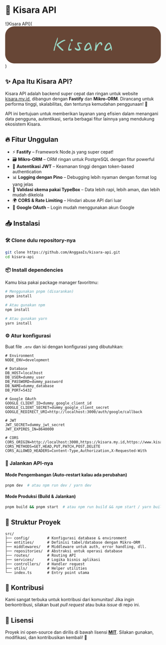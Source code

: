 # 🚀 Kisara API

![Kisara API](<svg width="1727" height="411" viewBox="0 0 1727 411" fill="none" xmlns="http://www.w3.org/2000/svg">
<rect width="1727" height="411" rx="101" fill="#674636"/>
<path d="M670.2 153C670.333 153.8 670 154.4 669.2 154.8C668.933 154.933 668.733 155.067 668.6 155.2C667.133 156.8 664.8 158.4 661.6 160C658.533 161.6 655.333 163.133 652 164.6C648.667 165.933 646.067 167.267 644.2 168.6C640.867 169.8 636.733 171.933 631.8 175C626.867 177.933 621.667 181.267 616.2 185C610.867 188.733 605.8 192.267 601 195.6C596.2 198.933 592.2 201.533 589 203.4C590.067 206.733 591.8 209.667 594.2 212.2C596.6 214.733 599.133 216.867 601.8 218.6C602.6 219.933 604.4 222 607.2 224.8C610.133 227.467 613.4 230.467 617 233.8C620.6 237 623.933 240.2 627 243.4C630.067 246.467 632.2 249.133 633.4 251.4C633.933 251.133 634.467 250.867 635 250.6C635.667 250.333 636.2 250.4 636.6 250.8C639.267 253.067 641.467 255.933 643.2 259.4C645.067 262.867 646.333 266.533 647 270.4C646.467 270.533 645.933 270.533 645.4 270.4C645 270.267 644.6 270.133 644.2 270C642.733 269.6 641.867 269.733 641.6 270.4C641.333 270.4 640.933 270.4 640.4 270.4C639.6 270.4 638.733 270.4 637.8 270.4C637 270.4 636.267 270.6 635.6 271C631.333 268.333 626.933 265.267 622.4 261.8C617.867 258.333 613.533 254.867 609.4 251.4C605.4 247.8 601.8 244.667 598.6 242C597.4 239.6 595.4 236.933 592.6 234C589.8 231.067 586.733 228 583.4 224.8C580.2 221.6 577.267 218.467 574.6 215.4C571.933 212.333 570.2 209.4 569.4 206.6C571.667 205.267 572.267 203.133 571.2 200.2C572.4 199.4 573.667 198.467 575 197.4C576.467 196.2 577.467 195.067 578 194C578.933 192.4 581.4 190.067 585.4 187C589.4 183.933 594.267 180.6 600 177C605.733 173.267 611.667 169.6 617.8 166C624.067 162.267 629.867 159 635.2 156.2C640.667 153.4 644.933 151.467 648 150.4C650.267 149.6 652.333 149.267 654.2 149.4C656.2 149.533 658.067 149.8 659.8 150.2C660.867 150.467 661.867 150.667 662.8 150.8C663.867 150.933 664.867 150.933 665.8 150.8C666.067 151.733 666.6 152.333 667.4 152.6C668.2 152.733 669.133 152.867 670.2 153ZM584 125.2C584.267 130 584.067 134.533 583.4 138.8C582.733 143.067 582 147.2 581.2 151.2C580.933 152.533 580.667 153.933 580.4 155.4C580.133 156.733 579.867 158.067 579.6 159.4C579.067 159.533 578.667 159.8 578.4 160.2C578.133 160.467 577.8 160.733 577.4 161C577.533 163.933 577.133 166.933 576.2 170C575.267 172.933 574 175.733 572.4 178.4C571.6 178.133 571.133 178.267 571 178.8C570.733 179.2 570.533 179.4 570.4 179.4C570.667 181.4 570.333 184 569.4 187.2C568.6 190.267 567.867 192.8 567.2 194.8C566.933 195.867 566.733 196.533 566.6 196.8C565.4 198.267 564.333 200.6 563.4 203.8C562.6 206.867 561.8 210.133 561 213.6C560.2 217.067 559.467 220.067 558.8 222.6C558.133 225 557.467 226.2 556.8 226.2C556.933 229 556.667 231.8 556 234.6C555.467 237.4 554.467 240.067 553 242.6C553.133 244.733 553.067 246.667 552.8 248.4C552.533 250 552.267 251.733 552 253.6C551.733 254.4 551.467 255.333 551.2 256.4C551.067 257.333 550.933 258.333 550.8 259.4C550.4 261.8 549.533 264.2 548.2 266.6C547 269 545.533 270.667 543.8 271.6C542.2 272.533 540.533 272.067 538.8 270.2C538.133 271.4 537.4 271.6 536.6 270.8C537.267 266.133 537.8 262.067 538.2 258.6C538.733 255 539.467 251.467 540.4 248C540.533 247.467 540.667 247 540.8 246.6C540.933 246.2 541.133 245.8 541.4 245.4C541.667 244.733 541.867 244.133 542 243.6C542.133 242.933 542.133 242.2 542 241.4C541.867 240.2 542 238.933 542.4 237.6C542.933 236.133 543.467 234.667 544 233.2C544.533 231.733 545 230.333 545.4 229C545.933 227.533 546.067 226.267 545.8 225.2C547.133 223.867 548.133 221.867 548.8 219.2C549.6 216.533 550.267 213.667 550.8 210.6C551.333 207.4 551.8 204.4 552.2 201.6C552.733 198.8 553.333 196.667 554 195.2C554.933 193.333 555.8 190.8 556.6 187.6C557.4 184.4 558.333 181.533 559.4 179C559.667 178.6 560.067 178.2 560.6 177.8C561.133 177.4 561.467 176.867 561.6 176.2C562.133 173 563 169.533 564.2 165.8C565.4 161.933 567.067 158.333 569.2 155C570.133 150.067 571.467 145.4 573.2 141C574.933 136.467 577.067 131.333 579.6 125.6C580 125.6 580.467 125.4 581 125C581.267 124.733 581.6 124.533 582 124.4C582.533 124.267 583.2 124.533 584 125.2ZM736.998 248.8C735.932 251.333 735.265 254 734.998 256.8C734.865 259.6 735.265 261.733 736.198 263.2C734.198 265.067 731.532 266.4 728.198 267.2C724.998 267.867 721.732 268.333 718.398 268.6C715.065 268.867 712.132 269.4 709.598 270.2C707.998 269.933 706.465 269.4 704.998 268.6C703.665 267.8 702.265 267.067 700.798 266.4C699.732 264.4 699.132 261.6 698.998 258C698.865 254.267 699.132 250.2 699.798 245.8C700.598 241.4 701.665 237.067 702.998 232.8C702.998 232.533 703.398 231 704.198 228.2C705.132 225.4 706.198 222.133 707.398 218.4C708.598 214.667 709.732 211.267 710.798 208.2C711.865 205 712.665 203 713.198 202.2C713.865 199.667 714.732 197.533 715.798 195.8C716.998 194.067 718.132 192.333 719.198 190.6C720.265 188.867 720.998 186.733 721.398 184.2C722.865 183.533 723.732 182.8 723.998 182C724.265 181.067 724.865 180 725.798 178.8C726.732 181.2 726.998 183.733 726.598 186.4C726.332 189.067 725.932 191.6 725.398 194C725.265 194.667 725.132 195.267 724.998 195.8C724.998 196.333 724.932 196.867 724.798 197.4C725.065 198.2 724.732 200.133 723.798 203.2C722.865 206.267 721.798 209.8 720.598 213.8C719.398 217.267 718.198 220.867 716.998 224.6C715.932 228.2 715.065 231.533 714.398 234.6C713.865 237.667 713.732 239.933 713.998 241.4C713.865 242.467 713.665 244 713.398 246C713.132 248 712.865 249.467 712.598 250.4C713.798 251.467 715.665 252 718.198 252C720.732 251.867 723.465 251.533 726.398 251C729.332 250.467 731.932 249.933 734.198 249.4C734.732 249.267 735.198 249.2 735.598 249.2C736.132 249.067 736.598 248.933 736.998 248.8ZM751.798 153.2C751.532 154.133 751.198 155.067 750.798 156C750.398 156.933 750.198 158.133 750.198 159.6C749.665 159.6 748.932 160.2 747.998 161.4C747.065 162.467 745.532 163.533 743.398 164.6C741.398 165.667 738.198 166.2 733.798 166.2C732.065 165.267 730.732 164 729.798 162.4C728.865 160.8 727.865 159.333 726.798 158C727.465 152.133 728.865 147.667 730.998 144.6C733.265 141.533 737.332 140.933 743.198 142.8C744.532 142.667 745.798 143.333 746.998 144.8C748.198 146.133 749.265 147.667 750.198 149.4C751.132 151.133 751.665 152.4 751.798 153.2ZM853.677 188.8C853.543 188.933 853.343 189.2 853.077 189.6C852.677 190 852.277 190.467 851.877 191C851.61 191.533 851.543 192.133 851.677 192.8C849.677 193.067 847.61 193.133 845.477 193C843.343 192.867 841.077 192.667 838.677 192.4C834.143 192 829.61 191.867 825.077 192C820.543 192.133 816.743 194 813.677 197.6C815.543 202.4 818.01 207.733 821.077 213.6C824.277 219.467 827.343 225.4 830.277 231.4C833.343 237.4 835.343 243.133 836.277 248.6C837.343 253.533 836.81 257.067 834.677 259.2C832.677 261.333 829.41 263.6 824.877 266C821.81 267.6 818.61 268.867 815.277 269.8C812.077 270.6 807.81 270.467 802.477 269.4C799.41 268.733 797.01 267.933 795.277 267C793.543 266.067 791.543 264.933 789.277 263.6C786.077 261.733 782.943 259.933 779.877 258.2C776.943 256.333 774.61 254 772.877 251.2C773.143 249.867 773.21 248.4 773.077 246.8C772.943 245.067 772.81 243.467 772.677 242C772.543 240.8 772.41 239.733 772.277 238.8C772.277 237.867 772.343 237.133 772.477 236.6C774.077 236.333 776.21 236.867 778.877 238.2C781.677 239.4 784.743 240.867 788.077 242.6C791.943 244.733 795.943 246.8 800.077 248.8C804.21 250.667 807.877 251.467 811.077 251.2C815.743 250.933 818.41 249.067 819.077 245.6C819.743 242.133 819.01 238.533 816.877 234.8C816.343 233.733 815.743 232.667 815.077 231.6C814.41 230.4 813.743 229.2 813.077 228C810.543 223.6 808.01 218.933 805.477 214C803.077 208.933 801.477 203.667 800.677 198.2C799.877 192.733 800.61 187.133 802.877 181.4C812.21 178.2 821.343 177.467 830.277 179.2C839.21 180.933 847.01 184.133 853.677 188.8ZM957.625 265.6C956.825 265.333 956.292 265.467 956.025 266C955.758 266.533 955.492 267.2 955.225 268C954.958 268.933 954.558 269.733 954.025 270.4C953.625 271.2 952.892 271.267 951.825 270.6C951.025 267.667 950.492 264.533 950.225 261.2C949.958 257.733 949.492 254.467 948.825 251.4C948.158 248.333 946.825 245.933 944.825 244.2C942.158 247.133 939.092 250 935.625 252.8C932.158 255.6 930.025 258.133 929.225 260.4C928.158 260.933 927.025 261.467 925.825 262C924.758 262.533 923.692 263.133 922.625 263.8C918.892 265.667 915.025 267.4 911.025 269C907.158 270.6 903.158 271.133 899.025 270.6C895.292 270.067 891.358 269.133 887.225 267.8C883.225 266.333 880.092 264.133 877.825 261.2C877.425 260.267 877.225 259.467 877.225 258.8C877.225 258 876.692 257.333 875.625 256.8C877.758 238.933 882.625 223.933 890.225 211.8C897.958 199.667 908.225 189.733 921.025 182C921.425 181.333 921.958 180.867 922.625 180.6C923.425 180.2 923.958 179.6 924.225 178.8C926.092 180 928.158 180.867 930.425 181.4C932.825 181.933 935.158 182.267 937.425 182.4C941.958 188.933 945.692 196.333 948.625 204.6C951.692 212.733 954.692 220.933 957.625 229.2C957.492 231.067 957.558 233 957.825 235C958.092 236.867 958.425 238.8 958.825 240.8C959.492 244.667 959.958 248.733 960.225 253C960.492 257.133 959.625 261.333 957.625 265.6ZM942.225 228.6C941.958 227.267 941.358 224.8 940.425 221.2C939.492 217.6 938.225 213.733 936.625 209.6C935.158 205.467 933.425 201.867 931.425 198.8C929.558 195.6 927.558 193.933 925.425 193.8C919.425 197.8 914.558 202.333 910.825 207.4C907.225 212.333 904.092 217.8 901.425 223.8C898.892 229.8 896.025 236.4 892.825 243.6C893.225 244 893.425 244.6 893.425 245.4C893.425 246.067 893.292 246.8 893.025 247.6C892.892 248.4 892.758 249.2 892.625 250C892.625 250.8 892.825 251.4 893.225 251.8C897.758 253 902.025 253 906.025 251.8C910.025 250.467 913.892 248.933 917.625 247.2C920.025 246 922.358 245 924.625 244.2C926.892 243.267 929.092 242.8 931.225 242.8C931.358 241.467 932.158 239.867 933.625 238C935.092 236.133 936.692 234.333 938.425 232.6C940.158 230.733 941.425 229.4 942.225 228.6ZM1077.54 206.4C1076.07 206.8 1074.74 207.533 1073.54 208.6C1072.34 209.667 1071.14 210.733 1069.94 211.8C1068.87 212.733 1067.47 213.2 1065.74 213.2C1064.01 211.067 1062.74 208.467 1061.94 205.4C1061.27 202.333 1060.47 199.333 1059.54 196.4C1058.61 193.467 1056.87 191.333 1054.34 190C1053.27 190.133 1051.81 190.667 1049.94 191.6C1048.21 192.533 1046.61 193.6 1045.14 194.8C1043.67 195.867 1043.01 197 1043.14 198.2C1041.94 198.733 1040.61 199.667 1039.14 201C1037.81 202.333 1036.74 203.667 1035.94 205C1035.14 206.333 1034.87 207.4 1035.14 208.2C1034.07 208.6 1033.34 209.4 1032.94 210.6C1032.54 211.667 1032.07 212.733 1031.54 213.8C1031.14 214.867 1030.27 215.533 1028.94 215.8C1028.94 216.2 1029.07 216.6 1029.34 217C1029.74 217.533 1029.74 217.933 1029.34 218.2C1026.27 222.067 1023.74 226.933 1021.74 232.8C1019.74 238.533 1017.87 244.533 1016.14 250.8C1014.41 256.933 1012.47 262.6 1010.34 267.8C1008.87 268.733 1007.47 269.733 1006.14 270.8C1004.94 272 1003.61 273.067 1002.14 274C999.739 272.533 997.472 270.933 995.339 269.2C993.206 267.467 991.339 265.533 989.739 263.4C991.472 262.733 992.339 261.667 992.339 260.2C992.472 258.6 992.539 257 992.539 255.4C992.672 253.8 993.606 252.733 995.339 252.2C996.939 244.467 998.206 235.933 999.139 226.6C1000.21 217.133 1001.41 207.733 1002.74 198.4C1004.07 189.067 1005.87 180.667 1008.14 173.2C1009.47 174.533 1010.27 176.2 1010.54 178.2C1010.94 180.2 1011.21 182.067 1011.34 183.8C1011.74 189 1011.87 194 1011.74 198.8C1011.74 203.6 1012.01 208.4 1012.54 213.2C1018.27 206.133 1024.01 199.467 1029.74 193.2C1035.47 186.933 1041.87 181.267 1048.94 176.2C1054.01 174.467 1058.41 174.267 1062.14 175.6C1066.01 176.8 1069.14 178.867 1071.54 181.8C1074.21 184.867 1076.01 188.667 1076.94 193.2C1078.01 197.6 1078.21 202 1077.54 206.4ZM1182.23 265.6C1181.43 265.333 1180.9 265.467 1180.63 266C1180.37 266.533 1180.1 267.2 1179.83 268C1179.57 268.933 1179.17 269.733 1178.63 270.4C1178.23 271.2 1177.5 271.267 1176.43 270.6C1175.63 267.667 1175.1 264.533 1174.83 261.2C1174.57 257.733 1174.1 254.467 1173.43 251.4C1172.77 248.333 1171.43 245.933 1169.43 244.2C1166.77 247.133 1163.7 250 1160.23 252.8C1156.77 255.6 1154.63 258.133 1153.83 260.4C1152.77 260.933 1151.63 261.467 1150.43 262C1149.37 262.533 1148.3 263.133 1147.23 263.8C1143.5 265.667 1139.63 267.4 1135.63 269C1131.77 270.6 1127.77 271.133 1123.63 270.6C1119.9 270.067 1115.97 269.133 1111.83 267.8C1107.83 266.333 1104.7 264.133 1102.43 261.2C1102.03 260.267 1101.83 259.467 1101.83 258.8C1101.83 258 1101.3 257.333 1100.23 256.8C1102.37 238.933 1107.23 223.933 1114.83 211.8C1122.57 199.667 1132.83 189.733 1145.63 182C1146.03 181.333 1146.57 180.867 1147.23 180.6C1148.03 180.2 1148.57 179.6 1148.83 178.8C1150.7 180 1152.77 180.867 1155.03 181.4C1157.43 181.933 1159.77 182.267 1162.03 182.4C1166.57 188.933 1170.3 196.333 1173.23 204.6C1176.3 212.733 1179.3 220.933 1182.23 229.2C1182.1 231.067 1182.17 233 1182.43 235C1182.7 236.867 1183.03 238.8 1183.43 240.8C1184.1 244.667 1184.57 248.733 1184.83 253C1185.1 257.133 1184.23 261.333 1182.23 265.6ZM1166.83 228.6C1166.57 227.267 1165.97 224.8 1165.03 221.2C1164.1 217.6 1162.83 213.733 1161.23 209.6C1159.77 205.467 1158.03 201.867 1156.03 198.8C1154.17 195.6 1152.17 193.933 1150.03 193.8C1144.03 197.8 1139.17 202.333 1135.43 207.4C1131.83 212.333 1128.7 217.8 1126.03 223.8C1123.5 229.8 1120.63 236.4 1117.43 243.6C1117.83 244 1118.03 244.6 1118.03 245.4C1118.03 246.067 1117.9 246.8 1117.63 247.6C1117.5 248.4 1117.37 249.2 1117.23 250C1117.23 250.8 1117.43 251.4 1117.83 251.8C1122.37 253 1126.63 253 1130.63 251.8C1134.63 250.467 1138.5 248.933 1142.23 247.2C1144.63 246 1146.97 245 1149.23 244.2C1151.5 243.267 1153.7 242.8 1155.83 242.8C1155.97 241.467 1156.77 239.867 1158.23 238C1159.7 236.133 1161.3 234.333 1163.03 232.6C1164.77 230.733 1166.03 229.4 1166.83 228.6Z" fill="#98D2C0"/>
</svg>)

## ✨ Apa Itu Kisara API?

Kisara API adalah backend super cepat dan ringan untuk website [kisara.my.id](https://kisara.my.id), dibangun dengan **Fastify** dan **Mikro-ORM**. Dirancang untuk performa tinggi, skalabilitas, dan tentunya kemudahan penggunaan! 🎯

API ini bertujuan untuk memberikan layanan yang efisien dalam menangani data pengguna, autentikasi, serta berbagai fitur lainnya yang mendukung ekosistem Kisara.

## 🔥 Fitur Unggulan

- ⚡ **Fastify** – Framework Node.js yang super cepat!
- 🗃 **Mikro-ORM** – ORM ringan untuk PostgreSQL dengan fitur powerful
- 🔐 **Autentikasi JWT** – Keamanan tinggi dengan token-based authentication
- 📊 **Logging dengan Pino** – Debugging lebih nyaman dengan format log yang jelas
- 📌 **Validasi skema pakai TypeBox** – Data lebih rapi, lebih aman, dan lebih mudah dikelola
- 🌍 **CORS & Rate Limiting** – Hindari abuse API dari luar
- 🚀 **Google OAuth** – Login mudah menggunakan akun Google

## 📥 Instalasi

### 🛠 Clone dulu repository-nya

```sh
git clone https://github.com/AnggaaIs/kisara-api.git
cd kisara-api
```

### 📦 Install dependencies

Kamu bisa pakai package manager favoritmu:

```sh
# Menggunakan pnpm (disarankan)
pnpm install

# Atau gunakan npm
npm install

# Atau gunakan yarn
yarn install
```

### ⚙️ Atur konfigurasi

Buat file `.env` dan isi dengan konfigurasi yang dibutuhkan:

```
# Environment
NODE_ENV=development

# Database
DB_HOST=localhost
DB_USER=dummy_user
DB_PASSWORD=dummy_password
DB_NAME=dummy_database
DB_PORT=5432

# Google OAuth
GOOGLE_CLIENT_ID=dummy_google_client_id
GOOGLE_CLIENT_SECRET=dummy_google_client_secret
GOOGLE_REDIRECT_URI=http://localhost:3000/auth/google/callback

# JWT
JWT_SECRET=dummy_jwt_secret
JWT_EXPIRES_IN=8640000

# CORS
CORS_ORIGIN=http://localhost:3000,https://kisara.my.id,https://www.kisara.my.id
CORS_METHODS=GET,HEAD,PUT,PATCH,POST,DELETE
CORS_ALLOWED_HEADERS=Content-Type,Authorization,X-Requested-With
```

### 🚀 Jalankan API-nya

#### Mode Pengembangan (Auto-restart kalau ada perubahan)

```sh
pnpm dev  # atau npm run dev / yarn dev
```

#### Mode Produksi (Build & Jalankan)

```sh
pnpm build && pnpm start  # atau npm run build && npm start / yarn build && yarn start
```

## 📂 Struktur Proyek

```
src/
├── config/        # Konfigurasi database & environment
├── entities/      # Definisi tabel/database dengan Mikro-ORM
├── middlewares/   # Middleware untuk auth, error handling, dll.
├── repositories/  # Abstraksi untuk operasi database
├── routes/        # Routing API
├── services/      # Logika bisnis aplikasi
├── controllers/   # Handler request
├── utils/         # Helper utilities
└── index.ts       # Entry point utama
```

## 🤝 Kontribusi

Kami sangat terbuka untuk kontribusi dari komunitas! Jika ingin berkontribusi, silakan buat _pull request_ atau buka _issue_ di repo ini.

## 📜 Lisensi

Proyek ini open-source dan dirilis di bawah lisensi [**MIT**](LICENSE). Silakan gunakan, modifikasi, dan kontribusikan kembali! 🚀

